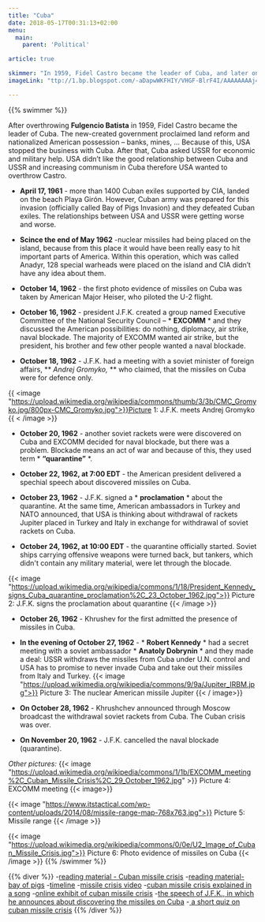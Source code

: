 ```yaml
---
title: "Cuba"
date: 2018-05-17T00:31:13+02:00
menu:
  main:
    parent: 'Political'

article: true

skimmer: "In 1959, Fidel Castro became the leader of Cuba, and later on April 17, 1961, Cuban exiles trained by the CIA led the failed Bay of Pigs invasion to overthrow Fidel Castro. In October 1962, the US spotted Soviet nuclear weaponry on Cuba causing the US to blockade Cuba, leading to worldwide terror of nuclear warfare called the Cuban Missile Crisis."
imageLink: "ttp://1.bp.blogspot.com/-aDapwWKFHIY/VHGF-BlrF4I/AAAAAAAAj4k/0DdY4AjEI3s/s1600/fidel-castro-john-f-kenne"

---
```


{{% swimmer %}}

After overthrowing **Fulgencio Batista** in 1959, Fidel Castro became the leader of Cuba.                            The new-created government proclaimed land reform and nationalized American possession – banks, mines, ... Because of this, USA stopped the business with Cuba. After that, Cuba asked USSR for economic and military help. USA didn’t like the good relationship between Cuba and USSR and increasing communism in Cuba therefore USA wanted to overthrow Castro.

* **April 17, 1961** - more than 1400 Cuban exiles supported by CIA, landed on the     beach Playa Girón. However, Cuban army was prepared for this invasion (officially called Bay of Pigs Invasion) and they defeated Cuban exiles. The relationships between USA and USSR were getting worse and worse. 

* **Scince the end of May 1962** -nuclear missiles had being placed on the island, because from this place it would have been really easy to hit important parts of America. Within this operation, which was called Anadyr, 128 special warheads were placed on the island and CIA didn’t have any idea about them. 

* **October 14, 1962** - the first photo evidence of missiles on Cuba was taken by American Major Heiser, who piloted the U-2 flight.

*  **October 16, 1962** - president J.F.K. created a group named Executive Committee of the National Security Council – * **EXCOMM** * and they discussed the American possibilities: do nothing, diplomacy, air strike, naval blockade. The majority of EXCOMM wanted air strike, but the president, his brother and few other people wanted a naval blockade.

* **October 18, 1962** - J.F.K. had a meeting with a soviet minister of foreign affairs, ** *Andrej Gromyko,* ** who claimed, that the missiles on Cuba were for defence only.

{{ <image "https://upload.wikimedia.org/wikipedia/commons/thumb/3/3b/CMC_Gromyko.jpg/800px-CMC_Gromyko.jpg">}}Picture 1: J.F.K. meets Andrej Gromyko
{{ < /image >}}

* **October 20, 1962** - another soviet rackets were were discovered on Cuba and EXCOMM decided for naval blockade, but there was a problem. Blockade means an act of war and because of this, they used term * **“quarantine”** *. 

* **October 22, 1962, at 7:00 EDT** - the American president delivered a spechial speech about discovered missiles on Cuba.

* **October 23, 1962** - J.F.K. signed a * **proclamation** * about the quarantine. At the same time, American ambassadors in Turkey and NATO announced, that USA is thinking about withdrawal of rackets Jupiter placed in Turkey and Italy in exchange for withdrawal of soviet rackets on Cuba.

* **October 24, 1962, at 10:00 EDT** - the quarantine officially started. Soviet ships carrying offensive weapons were turned back, but tankers, which didn't contain any military material, were let through the blocade.

{{< image "https://upload.wikimedia.org/wikipedia/commons/1/18/President_Kennedy_signs_Cuba_quarantine_proclamation%2C_23_October_1962.jpg">}}
Picture 2: J.F.K. signs the proclamation about quarantine
{{< /image  >}}
* **October 26, 1962** - Khrushev for the first admitted the presence of missiles in Cuba.

* **In the evening of October 27, 1962** - * **Robert Kennedy** * had a secret meeting with a soviet ambassador * **Anatoly Dobrynin** * and they made a deal: USSR withdraws the missiles from Cuba under U.N. control and USA has to promise to never invade Cuba and take out their missiles from Italy and Turkey.
{{< image "https://upload.wikimedia.org/wikipedia/commons/9/9a/Jupiter_IRBM.jpg">}}
Picture 3: The nuclear American missile Jupiter
{{< / image>}}
* **On October 28, 1962** - Khrushchev announced through Moscow broadcast the withdrawal soviet rackets from Cuba. The Cuban crisis was over. 
* **On November 20, 1962** - J.F.K. cancelled the naval blockade (quarantine).   

*Other pictures:*
{{< image "https://upload.wikimedia.org/wikipedia/commons/1/1b/EXCOMM_meeting%2C_Cuban_Missile_Crisis%2C_29_October_1962.jpg" >}}
Picture 4: EXCOMM meeting
{{< image>}}

{{< image "https://www.itstactical.com/wp-content/uploads/2014/08/missile-range-map-768x763.jpg">}}
Picture 5: Missile range
{{< /image >}}

{{< image "https://upload.wikimedia.org/wikipedia/commons/0/0e/U2_Image_of_Cuban_Missile_Crisis.jpg">}}
Picture 6: Photo evidence of missiles on Cuba
{{< /image >}}
{{% /swimmer %}}

{{% diver %}}
-[reading material - Cuban missile crisis](https://history.state.gov/milestones/1961-1968/cuban-missile-crisis)
-[reading material- bay of pigs](http://spartacus-educational.com/COLDbayofpigs.htm)
-[timeline](http://nuclearfiles.org/menu/key-issues/nuclear-weapons/history/cold-war/cuban-missile-crisis/timeline.htm)
-[missile crisis video](https://ed.ted.com/lessons/the-history-of-the-cuban-missile-crisis-matthew-a-jordan#watch)
-[cuban missile crisis explained in a song](https://www.youtube.com/watch?v=mnQBep5VsxY)
-[online exhibit of cuban missile crisis](http://microsites.jfklibrary.org/cmc/oct16/)
-[the speech of J.F.K., in which he announces about discovering the missiles on Cuba](https://www.youtube.com/watch?v=EgdUgzAWcrw)
-[ a short quiz on cuban missile crisis](http://www.quizmoz.com/quizzes/US-History-Quizzes/t/The-Cuban-Missile-Crisis-Quiz.asp)
{{% /diver %}}

